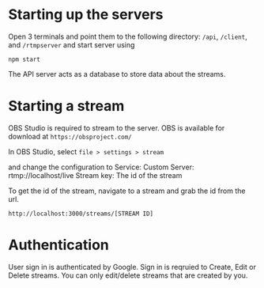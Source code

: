 # Starting up the servers

Open 3 terminals and point them to the following directory:  `/api`, `/client`, and `/rtmpserver` and start server using
```
npm start
```

The API server acts as a database to store data about the streams.

# Starting a stream

OBS Studio is required to stream to the server. OBS is available for download at `https://obsproject.com/`

In OBS Studio, select `file > settings > stream`

and change the configuration to 
Service: Custom
Server: rtmp://localhost/live
Stream key: The id of the stream 

To get the id of the stream, navigate to a stream and grab the id from the url.

`http://localhost:3000/streams/[STREAM ID]`

# Authentication

User sign in is authenticated by Google. Sign in is reqruied to Create, Edit or Delete streams. You can only edit/delete streams that are created by you.
